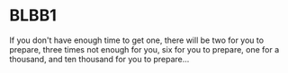 # BLBB1
If you don't have enough time to get one, there will be two for you to prepare, three times not enough for you, six for you to prepare, one for a thousand, and ten thousand for you to prepare...
